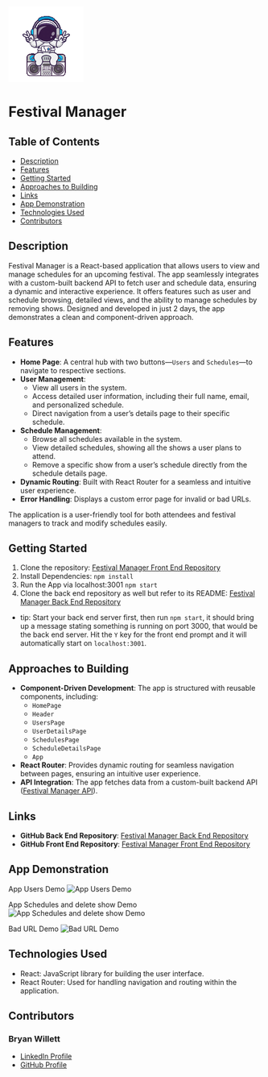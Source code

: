 ![DJ](./src/assets/DJMusicFestival.gif)

# Festival Manager

## Table of Contents
- [Description](#description)
- [Features](#features)
- [Getting Started](#getting-started)
- [Approaches to Building](#approaches-to-building)
- [Links](#links)
- [App Demonstration](#app-demonstration)
- [Technologies Used](#technologies-used)
- [Contributors](#contributors)

## Description
Festival Manager is a React-based application that allows users to view and manage schedules for an upcoming festival. The app seamlessly integrates with a custom-built backend API to fetch user and schedule data, ensuring a dynamic and interactive experience. It offers features such as user and schedule browsing, detailed views, and the ability to manage schedules by removing shows. Designed and developed in just 2 days, the app demonstrates a clean and component-driven approach.

## Features
- **Home Page**: A central hub with two buttons—`Users` and `Schedules`—to navigate to respective sections.
- **User Management**:
  - View all users in the system.
  - Access detailed user information, including their full name, email, and personalized schedule.
  - Direct navigation from a user’s details page to their specific schedule.
- **Schedule Management**:
  - Browse all schedules available in the system.
  - View detailed schedules, showing all the shows a user plans to attend.
  - Remove a specific show from a user’s schedule directly from the schedule details page.
- **Dynamic Routing**: Built with React Router for a seamless and intuitive user experience.
- **Error Handling**: Displays a custom error page for invalid or bad URLs.

The application is a user-friendly tool for both attendees and festival managers to track and modify schedules easily.

## Getting Started
1. Clone the repository: [Festival Manager Front End Repository](https://github.com/bwillett2003/festival-manager-fe)
2. Install Dependencies:
```npm install```
3. Run the App via localhost:3001
```npm start```
4. Clone the back end repository as well but refer to its README: [Festival Manager Back End Repository](https://github.com/bwillett2003/festival-manager-be)

- tip: Start your back end server first, then run ```npm start```, it should bring up a message stating something is running on port 3000, that would be the back end server. Hit the ```Y``` key for the front end prompt and it will automatically start on ```localhost:3001```.

## Approaches to Building
- **Component-Driven Development**: The app is structured with reusable components, including:
  - `HomePage`
  - `Header`
  - `UsersPage`
  - `UserDetailsPage`
  - `SchedulesPage`
  - `ScheduleDetailsPage`
  - `App`
- **React Router**: Provides dynamic routing for seamless navigation between pages, ensuring an intuitive user experience.
- **API Integration**: The app fetches data from a custom-built backend API ([Festival Manager API](https://github.com/bwillett2003/festival-manager-be)).

## Links
- **GitHub Back End Repository**: [Festival Manager Back End Repository](https://github.com/bwillett2003/festival-manager-be)
- **GitHub Front End Repository**: [Festival Manager Front End Repository](https://github.com/bwillett2003/festival-manager-fe)

## App Demonstration

App Users Demo
![App Users Demo](./src/assets/FestivalManagerUserDemo.gif)

App Schedules and delete show Demo
![App Schedules and delete show Demo](./src/assets/FestivalManagerShowDelete.gif)

Bad URL Demo
![Bad URL Demo](./src/assets/FestivalManagerBadURL.gif)

## Technologies Used
- React: JavaScript library for building the user interface.
- React Router: Used for handling navigation and routing within the application.

## Contributors

### Bryan Willett
- [LinkedIn Profile](https://www.linkedin.com/in/bryan--willett)
- [GitHub Profile](https://github.com/bwillett2003)